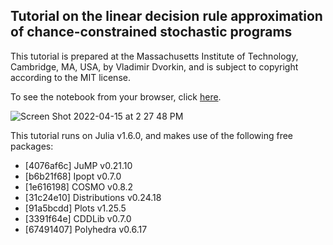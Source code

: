 ## Tutorial on the linear decision rule approximation of chance-constrained stochastic programs

This tutorial is prepared at the Massachusetts Institute of Technology, Cambridge, MA, USA, by Vladimir Dvorkin, and is subject to copyright according to the MIT license. 

To see the notebook from your browser, click [here](https://nbviewer.org/github/wdvorkin/linear_decision_rule_tutorial/blob/main/ldr_tutorial.ipynb).

![Screen Shot 2022-04-15 at 2 27 48 PM](https://user-images.githubusercontent.com/31773955/163608522-2f5e6c40-4204-423a-a8d4-579e7f5c6ba3.png)

This tutorial runs on Julia v1.6.0, and makes use of the following free packages:
- [4076af6c] JuMP v0.21.10
- [b6b21f68] Ipopt v0.7.0
- [1e616198] COSMO v0.8.2
- [31c24e10] Distributions v0.24.18
- [91a5bcdd] Plots v1.25.5
- [3391f64e] CDDLib v0.7.0
- [67491407] Polyhedra v0.6.17
